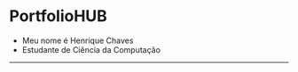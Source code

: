 # PortfolioHUB
- Meu nome é Henrique Chaves
- Estudante de Ciência da Computação
-----------------------------------------


